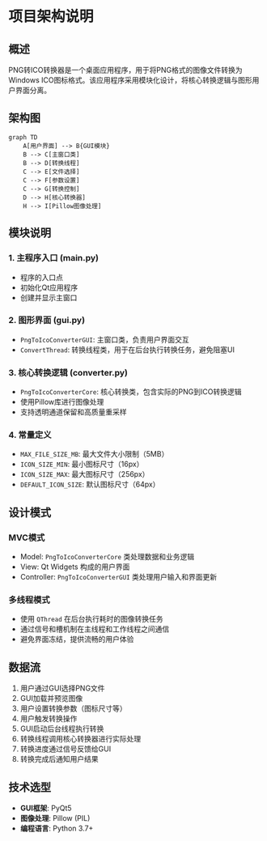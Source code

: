# 项目架构说明

## 概述
PNG转ICO转换器是一个桌面应用程序，用于将PNG格式的图像文件转换为Windows ICO图标格式。该应用程序采用模块化设计，将核心转换逻辑与图形用户界面分离。

## 架构图
```mermaid
graph TD
    A[用户界面] --> B{GUI模块}
    B --> C[主窗口类]
    B --> D[转换线程]
    C --> E[文件选择]
    C --> F[参数设置]
    C --> G[转换控制]
    D --> H[核心转换器]
    H --> I[Pillow图像处理]
```

## 模块说明

### 1. 主程序入口 (main.py)
- 程序的入口点
- 初始化Qt应用程序
- 创建并显示主窗口

### 2. 图形界面 (gui.py)
- `PngToIcoConverterGUI`: 主窗口类，负责用户界面交互
- `ConvertThread`: 转换线程类，用于在后台执行转换任务，避免阻塞UI

### 3. 核心转换逻辑 (converter.py)
- `PngToIcoConverterCore`: 核心转换类，包含实际的PNG到ICO转换逻辑
- 使用Pillow库进行图像处理
- 支持透明通道保留和高质量重采样

### 4. 常量定义
- `MAX_FILE_SIZE_MB`: 最大文件大小限制（5MB）
- `ICON_SIZE_MIN`: 最小图标尺寸（16px）
- `ICON_SIZE_MAX`: 最大图标尺寸（256px）
- `DEFAULT_ICON_SIZE`: 默认图标尺寸（64px）

## 设计模式

### MVC模式
- Model: `PngToIcoConverterCore` 类处理数据和业务逻辑
- View: Qt Widgets 构成的用户界面
- Controller: `PngToIcoConverterGUI` 类处理用户输入和界面更新

### 多线程模式
- 使用 `QThread` 在后台执行耗时的图像转换任务
- 通过信号和槽机制在主线程和工作线程之间通信
- 避免界面冻结，提供流畅的用户体验

## 数据流
1. 用户通过GUI选择PNG文件
2. GUI加载并预览图像
3. 用户设置转换参数（图标尺寸等）
4. 用户触发转换操作
5. GUI启动后台线程执行转换
6. 转换线程调用核心转换器进行实际处理
7. 转换进度通过信号反馈给GUI
8. 转换完成后通知用户结果

## 技术选型
- **GUI框架**: PyQt5
- **图像处理**: Pillow (PIL)
- **编程语言**: Python 3.7+